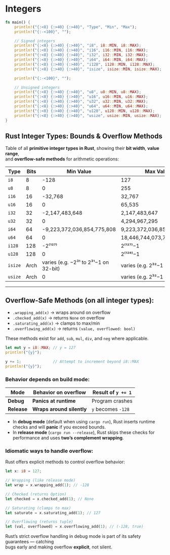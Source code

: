 # Integers



```rust
fn main() {
    println!("{:<8} {:>40} {:>40}", "Type", "Min", "Max");
    println!("{:-<100}", "");

    // Signed integers
    println!("{:<8} {:>40} {:>40}", "i8", i8::MIN, i8::MAX);
    println!("{:<8} {:>40} {:>40}", "i16", i16::MIN, i16::MAX);
    println!("{:<8} {:>40} {:>40}", "i32", i32::MIN, i32::MAX);
    println!("{:<8} {:>40} {:>40}", "i64", i64::MIN, i64::MAX);
    println!("{:<8} {:>40} {:>40}", "i128", i128::MIN, i128::MAX);
    println!("{:<8} {:>40} {:>40}", "isize", isize::MIN, isize::MAX);

    println!("{:-<100}", "");

    // Unsigned integers
    println!("{:<8} {:>40} {:>40}", "u8", u8::MIN, u8::MAX);
    println!("{:<8} {:>40} {:>40}", "u16", u16::MIN, u16::MAX);
    println!("{:<8} {:>40} {:>40}", "u32", u32::MIN, u32::MAX);
    println!("{:<8} {:>40} {:>40}", "u64", u64::MIN, u64::MAX);
    println!("{:<8} {:>40} {:>40}", "u128", u128::MIN, u128::MAX);
    println!("{:<8} {:>40} {:>40}", "usize", usize::MIN, usize::MAX);
}
```

##  Rust Integer Types: Bounds & Overflow Methods

Table of all **primitive integer types in Rust**, showing their **bit width**, **value range**,  
and **overflow-safe methods** for arithmetic operations:

| Type    | Bits | Min Value              | Max Value              | Wrapping | Checked | Saturating | Overflowing |
|---------|------|------------------------|------------------------|----------|---------|------------|-------------|
| `i8`    | 8    | -128                   | 127                    | ✔︎        | ✔︎       | ✔︎          | ✔︎           |
| `u8`    | 8    | 0                      | 255                    | ✔︎        | ✔︎       | ✔︎          | ✔︎           |
| `i16`   | 16   | -32,768                | 32,767                 | ✔︎        | ✔︎       | ✔︎          | ✔︎           |
| `u16`   | 16   | 0                      | 65,535                 | ✔︎        | ✔︎       | ✔︎          | ✔︎           |
| `i32`   | 32   | -2,147,483,648         | 2,147,483,647          | ✔︎        | ✔︎       | ✔︎          | ✔︎           |
| `u32`   | 32   | 0                      | 4,294,967,295          | ✔︎        | ✔︎       | ✔︎          | ✔︎           |
| `i64`   | 64   | -9,223,372,036,854,775,808 | 9,223,372,036,854,775,807 | ✔︎        | ✔︎       | ✔︎          | ✔︎           |
| `u64`   | 64   | 0                      | 18,446,744,073,709,551,615 | ✔︎        | ✔︎       | ✔︎          | ✔︎           |
| `i128`  | 128  | -2⁽¹²⁷⁾                | 2⁽¹²⁷⁾−1               | ✔︎        | ✔︎       | ✔︎          | ✔︎           |
| `u128`  | 128  | 0                      | 2⁽¹²⁸⁾−1               | ✔︎        | ✔︎       | ✔︎          | ✔︎           |
| `isize`| Arch | varies (e.g. −2³¹ to 2³¹−1 on 32-bit) | varies (e.g. 2³²−1 on 32-bit) | ✔︎        | ✔︎       | ✔︎          | ✔︎           |
| `usize`| Arch | 0                      | varies (e.g. 2³²−1 on 32-bit) | ✔︎        | ✔︎       | ✔︎          | ✔︎           |

---

## Overflow-Safe Methods (on all integer types):

- `.wrapping_add(x)` → wraps around on overflow  
- `.checked_add(x)` → returns `None` on overflow  
- `.saturating_add(x)` → clamps to max/min  
- `.overflowing_add(x)` → returns `(value, overflowed: bool)`

These methods exist for `add`, `sub`, `mul`, `div`, and `neg` where applicable.


```rust
let mut y = i8::MAX; // y = 127
println!("{y}");

y += 1;              // Attempt to increment beyond i8::MAX
println!("{y}");
```

### Behavior depends on build mode:

| Mode        | Behavior on overflow       | Result of `y += 1` |
|-------------|----------------------------|---------------------|
| **Debug**   | **Panics at runtime**      | Program crashes     |
| **Release** | **Wraps around silently**  | `y` becomes `-128`  |

- In **debug mode** (default when using `cargo run`), Rust inserts runtime checks
  and will **panic** if you exceed bounds.
- In **release mode** (`cargo run --release`), Rust skips these checks for performance
  and uses **two’s complement wrapping**.

### Idiomatic ways to handle overflow:

Rust offers explicit methods to control overflow behavior:

```rust
let x: i8 = 127;

// Wrapping (like release mode)
let wrap = x.wrapping_add(1); // -128

// Checked (returns Option)
let checked = x.checked_add(1); // None

// Saturating (clamps to max)
let saturate = x.saturating_add(1); // 127

// Overflowing (returns tuple)
let (val, overflowed) = x.overflowing_add(1); // (-128, true)
```


Rust’s strict overflow handling in debug mode is part of its safety guarantees — catching  
bugs early and making overflow **explicit**, not silent.




